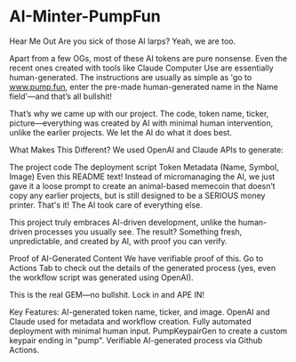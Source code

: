 # AI-Minter-PumpFun
Hear Me Out Are you sick of those AI larps? Yeah, we are too.

Apart from a few OGs, most of these AI tokens are pure nonsense. Even the recent ones created with tools like Claude Computer Use are essentially human-generated. The instructions are usually as simple as 'go to www.pump.fun, enter the pre-made human-generated name in the Name field'—and that’s all bullshit!

That’s why we came up with our project. The code, token name, ticker, picture—everything was created by AI with minimal human intervention, unlike the earlier projects. We let the AI do what it does best.

What Makes This Different? We used OpenAI and Claude APIs to generate:

The project code The deployment script Token Metadata (Name, Symbol, Image) Even this README text! Instead of micromanaging the AI, we just gave it a loose prompt to create an animal-based memecoin that doesn’t copy any earlier projects, but is still designed to be a SERIOUS money printer. That's it! The AI took care of everything else.

This project truly embraces AI-driven development, unlike the human-driven processes you usually see. The result? Something fresh, unpredictable, and created by AI, with proof you can verify.

Proof of AI-Generated Content We have verifiable proof of this. Go to Actions Tab to check out the details of the generated process (yes, even the workflow script was generated using OpenAI).

This is the real GEM—no bullshit. Lock in and APE IN!

Key Features: AI-generated token name, ticker, and image. OpenAI and Claude used for metadata and workflow creation. Fully automated deployment with minimal human input. PumpKeypairGen to create a custom keypair ending in "pump". Verifiable AI-generated process via Github Actions.
